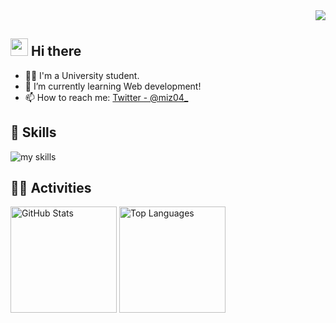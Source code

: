 <!-- 1. GitHub usernameを変更 -->
<div align="right">
  <img src="https://komarev.com/ghpvc/?username=mizzzuno" />
</div>

<!-- 2. プロフィールや連絡先を変更 -->

## <img src="https://media.giphy.com/media/hvRJCLFzcasrR4ia7z/giphy.gif" width="28"> Hi there

- 🧑‍💻 I'm a University student.
- 🌱 I’m currently learning Web development!
- 📫 How to reach me: [Twitter - @miz04\_](https://x.com/miz04_)
  <br>

<!-- 3. 好きな技術スタックに変更 -->
<!-- ライトモート：theme=light, ダークモート：theme=dark -->
<!-- アイコンの選択肢一覧：https://arc.net/l/quote/zizyykfh -->

## 🌱 Skills

<img alt="my skills" src="https://skillicons.dev/icons?theme=dark&perline=7&i=html,css,js,ts,react,next,npm,mui,c,python,vercel,aws,github,discord,vscode,apple" />
<br>

<!-- 4. GitHub usernameを変更, 2箇所 -->
<!-- ライトモート：theme=light, ダークモート：theme=vue-dark  -->

## 🏃‍♀️ Activities

<div align="left"> 
  <img alt="GitHub Stats" height="170px" src="https://github-readme-stats.vercel.app/api?username=mizzzuno&theme=vue-dark&show_icons=true" />
  <img alt="Top Languages" height="170px" src="https://github-readme-stats.vercel.app/api/top-langs/?username=mizzzuno&exclude_repo=PAS_django&theme=vue-dark&layout=compact&langs_count=10&size_weight=0.5&count_weight=0.5&cache_seconds=7200&v=2" />
</div>

<!--
This repository is a ✨ _special_ ✨ repository because its `README.md` (this file) appears on your GitHub profile.

Here are some ideas to get you started:

- 🔭 I’m currently working on ...
- 🌱 I’m currently learning ...
- 👯 I’m looking to collaborate on ...
- 🤔 I’m looking for help with ...
- 💬 Ask me about ...
- 📫 How to reach me: ...
- 😄 Pronouns: ...
- ⚡ Fun fact: ...
-->
